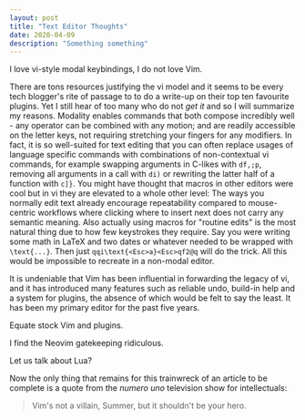 ```yaml
---
layout: post
title: "Text Editor Thoughts"
date: 2020-04-09
description: "Something something"
---
```


I love vi-style modal keybindings, I do not love Vim.

There are tons resources justifying the vi model
and it seems to be every tech blogger's rite of passage to
to do a write-up on their top ten favourite plugins.
Yet I still hear of too many who do not *get it*
and so I will summarize my reasons.
Modality enables commands that both
compose incredibly well -
any operator can be combined with any motion;
and are readily accessible on the letter keys,
not requiring stretching your fingers for any modifiers.
In fact, it is so well-suited for text editing that you can often 
replace usages of language specific commands with
combinations of non-contextual vi commands,
for example swapping arguments in C-likes with `df,;p`,
removing all arguments in a call with `di)`
or rewriting the latter half of a function with `c]}`.
You might have thought that macros in other editors were cool
but in vi they are elevated to a whole other level:
The ways you normally edit text already encourage repeatability
compared to mouse-centric workflows where
clicking where to insert next does not carry any semantic meaning.
Also actually using macros for "routine edits" is the most natural thing
due to how few keystrokes they require.
Say you were writing some math in LaTeX and two dates or whatever
needed to be wrapped with `\text{...}`.
Then just `qqi\text{<Esc>a}<Esc>qf2@q` will do the trick.
All this would be impossible to recreate in a non-modal editor.

It is undeniable that Vim has been influential in forwarding the legacy of vi,
and it has introduced many features such as
reliable undo, build-in help and a system for plugins,
the absence of which would be felt to say the least.
It has been my primary editor for the past five years.

Equate stock Vim and plugins.

I find the Neovim gatekeeping ridiculous.

Let us talk about Lua?

Now the only thing that remains for this trainwreck of an article to be complete is a quote
from the *numero uno* television show for intellectuals:

> Vim's not a villain, Summer, but it shouldn't be your hero.

